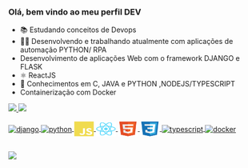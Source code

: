 ### Olá, bem vindo ao meu perfil DEV

- 📚 Estudando conceitos de Devops
- 👨‍💻 Desenvolvendo e trabalhando atualmente com aplicações de automação PYTHON/ RPA
- Desenvolvimento de aplicações Web com o framework DJANGO e FLASK
- ⚛️ ReactJS
- 🤖 Conhecimentos em C, JAVA e PYTHON ,NODEJS/TYPESCRIPT
- Containerização com Docker

<div>
  <a href="https://github.com/danielsantana77">
  <img height="180em" src="https://github-readme-stats.vercel.app/api?username=danielsantana77&show_icons=true&theme=highcontrast&include_all_commits=true&count_private=true"/>
  <img height="180em" src="https://github-readme-stats.vercel.app/api/top-langs/?username=danielsantana77&layout=compact&langs_count=7&theme=dark"/>
</div>


  <div style="display: inline_block"><br>
  <img align='center' alt="django" height="40" width="50" src="https://cdn.jsdelivr.net/gh/devicons/devicon/icons/django/django-plain-wordmark.svg" />
  <img align='center' alt="python" height="40" width="40" src= "https://img.icons8.com/color/344/python--v1.png](https://img.icons8.com/fluency/344/python.png">
  <img align="center" alt="Rafa-Js" height="30" width="40" src="https://raw.githubusercontent.com/devicons/devicon/master/icons/javascript/javascript-plain.svg">  
  <img align="center" alt="Rafa-React" height="30" width="40" src="https://raw.githubusercontent.com/devicons/devicon/master/icons/react/react-original.svg">
  <img align="center" alt="Rafa-HTML" height="30" width="40" src="https://raw.githubusercontent.com/devicons/devicon/master/icons/html5/html5-original.svg">
  <img align="center" alt="Rafa-CSS" height="30" width="40" src="https://raw.githubusercontent.com/devicons/devicon/master/icons/css3/css3-original.svg">
   <img align='center' alt="typescript" height="40" width="40" src= "https://img.icons8.com/color/344/typescript.png">
   <img align='center' alt="docker" height="40" width="40"  src="https://cdn.jsdelivr.net/gh/devicons/devicon/icons/docker/docker-plain-wordmark.svg" />
   
          
          

  
</div>
  
 ##
  <div>

  <a href="https://www.linkedin.com/in/danieldeoliv/" target="_blank"><img src="https://img.shields.io/badge/-LinkedIn-%230077B5?style=for-the-badge&logo=linkedin&logoColor=white" target="_blank"></a>  
  

  
  </div>
  

